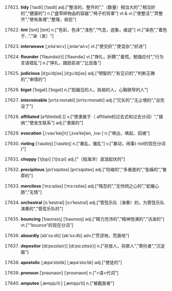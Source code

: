17621. **tidy**
[ˈtaɪdi]  [ˈtaɪdi]
adj.["整洁的，整齐的","（数量）相当大的","相当好的","健康的"]  n.["盛零碎物品的容器","椅子的背罩"]  vt.& vi.["使整洁","弄整齐","使有条理","整理，收拾"]  

17622. **tint**
[tɪnt]  [tɪnt]
n.["色彩，色泽","浅色","气息，迹象，痕迹"]  vt.["染色","着色于…","染（发）"]  

17623. **interweave**
[ˌɪntəˈwi:v]  [ˌɪntərˈwi:v]
vt.["使交织","使混杂","织进"]  

17624. **flounder**
[ˈflaʊndə(r)]  [ˈflaʊndɚ]
vi.["挣扎，折腾","着慌，勉强应付","行为言语错乱"]  n.["挣扎，踉跄前进","比目鱼"]  

17625. **judicious**
[dʒuˈdɪʃəs]  [dʒuˈdɪʃəs]
adj.["明智的","有见识的","判断正确的","审慎的"]  

17626. **bigot**
[ˈbɪgət]  [ˈbɪɡət]
n.["抱偏见的人，执拗的人，心胸狭窄的人"]  

17627. **interminable**
[ɪnˈtɜ:mɪnəbl]  [ɪnˈtɜ:rmɪnəbl]
adj.["冗长的","无止境的","没完没了"]  

17628. **affiliated**
[əˈfɪlieɪtɪd]  []
v.["使隶属于（ affiliate的过去式和过去分词）","接纳","使发生联系"]  adj.["隶属的"]  

17629. **evocation**
[ˌi:vəʊ'keɪʃn]  [ˌɛvəˈkeʃən, ˌivə-]
n.["唤出，唤起，招魂"]  

17630. **rioting**
[ˈraɪətɪŋ]  [ˈraɪətɪŋ]
n.["暴乱，骚乱"]  v.["暴动，闹事( riot的现在分词 )"]  

17631. **choppy**
[ˈtʃɒpi]  [ˈtʃɑ:pi]
adj.["（指海洋）波浪起伏的"]  

17632. **precipitous**
[prɪˈsɪpɪtəs]  [prɪˈsɪpɪtəs]
adj.["险峻的","多悬崖的","急躁的","鲁莽的"]  

17633. **merciless**
[ˈmɜ:sɪləs]  [ˈmɜ:rsɪləs]
adj.["残忍的","无怜悯之心的","蛇蝎心肠","无情"]  

17634. **orchestral**
[ɔ:ˈkestrəl]  [ɔ:rˈkestrəl]
adj.["管弦乐队（演奏）的，为管弦乐队演奏的","管弦乐队的"]  

17635. **bouncing**
[ˈbaʊnsɪŋ]  [ˈbaʊnsɪŋ]
adj.["精力充沛的","精神饱满的","活泼的"]  vt.["“bounce”的现在分词"]  

17636. **absurdly**
[əb'sɜ:dlɪ]  [əb'sɜ:dlɪ]
adv.["荒谬地，荒唐地"]  

17637. **depositor**
[dɪˈpɒzɪtə(r)]  [dɪˈpɑ:zɪtə(r)]
n.["存放人，存款人","寄托者","沉淀器"]  

17638. **apostolic**
[ˌæpəˈstɒlɪk]  [ˌæpəˈstɑ:lɪk]
adj.["使徒的"]  

17639. **pronoun**
[ˈprəʊnaʊn]  [ˈproʊnaʊn]
n.["<语>代词"]  

17640. **amputee**
[ˌæmpjuˈti:]  [ˌæmpjʊˈti]
n.["被截肢者"]  

